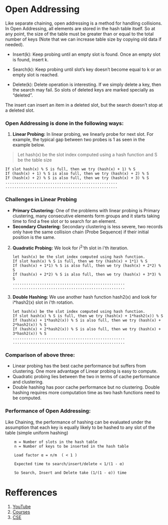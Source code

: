 # Open Addressing

Like separate chaining, open addressing is a method for handling collisions. In Open Addressing, all elements are stored in the hash table itself. So at any point, the size of the table must be greater than or equal to the total number of keys (Note that we can increase table size by copying old data if needed).

- Insert(k): Keep probing until an empty slot is found. Once an empty slot is found, insert k.

- Search(k): Keep probing until slot’s key doesn’t become equal to k or an empty slot is reached.

- Delete(k): Delete operation is interesting. If we simply delete a key, then the search may fail. So slots of deleted keys are marked specially as “deleted”.

The insert can insert an item in a deleted slot, but the search doesn’t stop at a deleted slot.

### Open Addressing is done in the following ways:

1. **Linear Probing:** In linear probing, we linearly probe for next slot. For example, the typical gap between two probes is 1 as seen in the example below.

> Let hash(x) be the slot index computed using a hash function and S be the table size

    If slot hash(x) % S is full, then we try (hash(x) + 1) % S
    If (hash(x) + 1) % S is also full, then we try (hash(x) + 2) % S
    If (hash(x) + 2) % S is also full, then we try (hash(x) + 3) % S
    ..................................................
    ..................................................

### Challenges in Linear Probing

- **Primary Clustering:** One of the problems with linear probing is Primary clustering, many consecutive elements form groups and it starts taking time to find a free slot or to search for an element.
- **Secondary Clustering:** Secondary clustering is less severe, two records only have the same collision chain (Probe Sequence) if their initial position is the same.

2.  **Quadratic Probing:** We look for i<sup>2</sup>'th slot in i'th iteration.

        let hash(x) be the slot index computed using hash function.
        If slot hash(x) % S is full, then we try (hash(x) + 1*1) % S
        If (hash(x) + 1*1) % S is also full, then we try (hash(x) + 2*2) % S
        If (hash(x) + 2*2) % S is also full, then we try (hash(x) + 3*3) % S
        ..................................................
        ..................................................

3.  **Double Hashing:** We use another hash function hash2(x) and look for i\*hash2(x) slot in i'th rotation.

        let hash(x) be the slot index computed using hash function.
        If slot hash(x) % S is full, then we try (hash(x) + 1*hash2(x)) % S
        If (hash(x) + 1*hash2(x)) % S is also full, then we try (hash(x) + 2*hash2(x)) % S
        If (hash(x) + 2*hash2(x)) % S is also full, then we try (hash(x) + 3*hash2(x)) % S
        ..................................................
        ..................................................

### Comparison of above three:

- Linear probing has the best cache performance but suffers from clustering. One more advantage of Linear probing is easy to compute.
- Quadratic probing lies between the two in terms of cache performance and clustering.
- Double hashing has poor cache performance but no clustering. Double hashing requires more computation time as two hash functions need to be computed.

### Performance of Open Addressing:

Like Chaining, the performance of hashing can be evaluated under the assumption that each key is equally likely to be hashed to any slot of the table (simple uniform hashing)

        m = Number of slots in the hash table
        n = Number of keys to be inserted in the hash table

        Load factor α = n/m  ( < 1 )

        Expected time to search/insert/delete < 1/(1 - α)

        So Search, Insert and Delete take (1/(1 - α)) time

# Refferences

1. [YouTube](https://www.youtube.com/playlist?list=PLqM7alHXFySGwXaessYMemAnITqlZdZVE)
2. [Courses](http://courses.csail.mit.edu/6.006/fall11/lectures/lecture10.pdf)
3. [CSE](https://www.cse.cuhk.edu.hk/irwin.king/_media/teaching/csc2100b/tu6.pdf)
